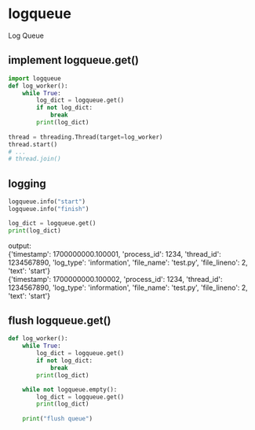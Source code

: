 # logqueue
Log Queue

## implement logqueue.get()
```python  
import logqueue
def log_worker():
    while True:
        log_dict = logqueue.get()
        if not log_dict:
            break
        print(log_dict)
    
thread = threading.Thread(target=log_worker)
thread.start()
# ...
# thread.join()
```

## logging
```python  
logqueue.info("start")
logqueue.info("finish")
```

```python 
log_dict = logqueue.get()
print(log_dict)
```
output:  
{'timestamp': 1700000000.100001, 'process_id': 1234, 'thread_id': 1234567890, 'log_type': 'information', 'file_name': 'test.py', 'file_lineno': 2, 'text': 'start'}  
{'timestamp': 1700000000.100002, 'process_id': 1234, 'thread_id': 1234567890, 'log_type': 'information', 'file_name': 'test.py', 'file_lineno': 2, 'text': 'start'}  

## flush logqueue.get()
```python  
def log_worker():
    while True:
        log_dict = logqueue.get()
        if not log_dict:
            break
        print(log_dict)

    while not logqueue.empty():
        log_dict = logqueue.get()
        print(log_dict)
        
    print("flush queue")
```
